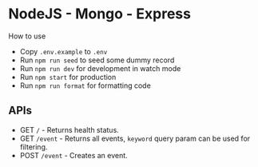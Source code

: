 # NodeJS - Mongo - Express

How to use
- Copy `.env.example` to `.env`
- Run `npm run seed` to seed some dummy record
- Run `npm run dev` for development in watch mode
- Run `npm start` for production
- Run `npm run format` for formatting code


## APIs
- GET `/` - Returns health status.
- GET `/event` - Returns all events, `keyword` query param can be used for filtering.
- POST `/event` - Creates an event.